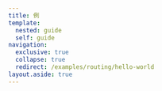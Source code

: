 ```yaml
---
title: 例
template:
  nested: guide
  self: guide
navigation:
  exclusive: true
  collapse: true
  redirect: /examples/routing/hello-world
layout.aside: true
---
```

